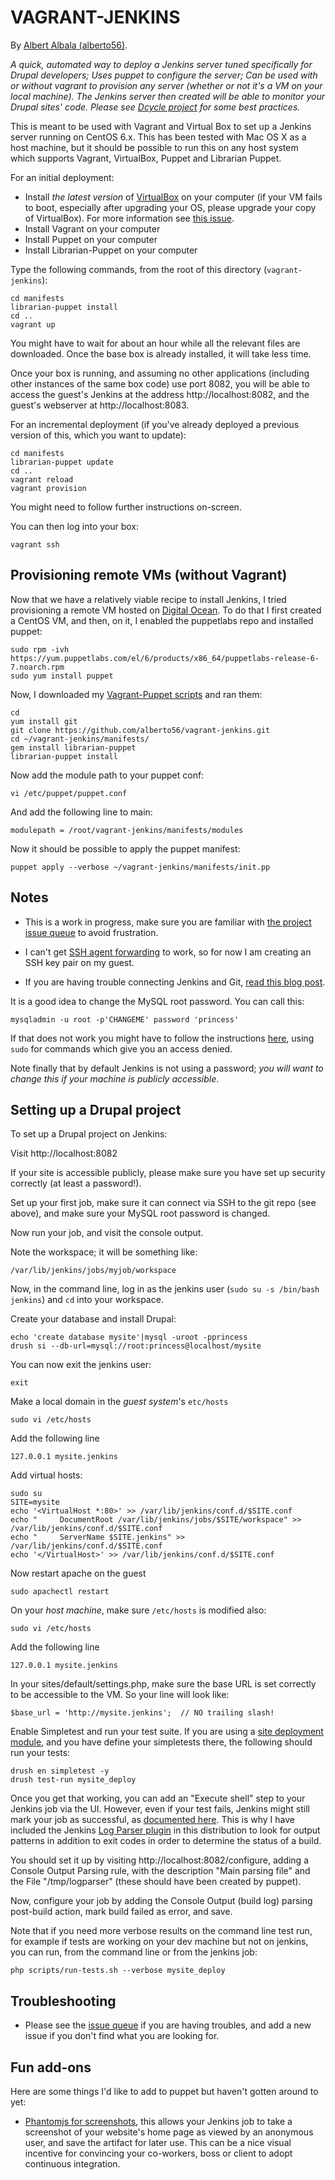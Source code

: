 VAGRANT-JENKINS
===============

By [Albert Albala (alberto56)](https://drupal.org/user/245583).

*A quick, automated way to deploy a Jenkins server tuned specifically for Drupal developers; Uses puppet to configure the server; Can be used with or without vagrant to provision any server (whether or not it's a VM on your local machine). The Jenkins server then created will be able to monitor your Drupal sites' code. Please see [Dcycle project](http://dcycleproject.org) for some best practices.*

This is meant to be used with Vagrant and Virtual Box to set up a Jenkins server running on CentOS 6.x. This has been tested with Mac OS X as a host machine, but it should be possible to run this on any host system which supports Vagrant, VirtualBox, Puppet and Librarian Puppet.

For an initial deployment:

 * Install *the latest version* of [VirtualBox](https://www.virtualbox.org/wiki/Downloads) on your computer (if your VM fails to boot, especially after upgrading your OS, please upgrade your copy of VirtualBox). For more information see [this issue](https://github.com/alberto56/vagrant-jenkins/issues/11).
 * Install Vagrant on your computer
 * Install Puppet on your computer
 * Install Librarian-Puppet on your computer

Type the following commands, from the root of this directory (`vagrant-jenkins`):

    cd manifests
    librarian-puppet install
    cd ..
    vagrant up

You might have to wait for about an hour while all the relevant files are downloaded. Once the base box is already installed, it will take less time.

Once your box is running, and assuming no other applications (including other instances of the same box code) use port 8082, you will be able to access the guest's Jenkins at the address http://localhost:8082, and the guest's webserver at http://localhost:8083.

For an incremental deployment (if you've already deployed a previous version of this, which you want to update):

    cd manifests
    librarian-puppet update
    cd ..
    vagrant reload
    vagrant provision

You might need to follow further instructions on-screen.

You can then log into your box:

    vagrant ssh

Provisioning remote VMs (without Vagrant)
-----------------------------------------

Now that we have a relatively viable recipe to install Jenkins, I tried provisioning a remote VM hosted on [Digital Ocean](https://www.digitalocean.com). To do that I first created a CentOS VM, and then, on it, I enabled the puppetlabs repo and installed puppet:

    sudo rpm -ivh https://yum.puppetlabs.com/el/6/products/x86_64/puppetlabs-release-6-7.noarch.rpm
    sudo yum install puppet

Now, I downloaded my [Vagrant-Puppet scripts](https://github.com/alberto56/vagrant-jenkins) and ran them:

    cd
    yum install git
    git clone https://github.com/alberto56/vagrant-jenkins.git
    cd ~/vagrant-jenkins/manifests/
    gem install librarian-puppet
    librarian-puppet install

Now add the module path to your puppet conf:

    vi /etc/puppet/puppet.conf

And add the following line to main:

    modulepath = /root/vagrant-jenkins/manifests/modules

Now it should be possible to apply the puppet manifest:

    puppet apply --verbose ~/vagrant-jenkins/manifests/init.pp

Notes
-----

 * This is a work in progress, make sure you are familiar with [the project issue queue](https://github.com/alberto56/vagrant-jenkins/issues) to avoid frustration.

 * I can't get [SSH agent forwarding](https://github.com/alberto56/vagrant-jenkins/issues/5) to work, so for now I am creating an SSH key pair on my guest.

 * If you are having trouble connecting Jenkins and Git, [read this blog post](http://dcycleproject.org/blog/51).

It is a good idea to change the MySQL root password. You can call this:

    mysqladmin -u root -p'CHANGEME' password 'princess'

If that does not work you might have to follow the instructions [here](http://www.cyberciti.biz/tips/recover-mysql-root-password.html), using `sudo` for commands which give you an access denied.

Note finally that by default Jenkins is not using a password; *you will want to change this if your machine is publicly accessible*.

Setting up a Drupal project
---------------------------

To set up a Drupal project on Jenkins:

Visit http://localhost:8082

If your site is accessible publicly, please make sure you have set up security correctly (at least a password!).

Set up your first job, make sure it can connect via SSH to the git repo (see above), and make sure your MySQL root password is changed.

Now run your job, and visit the console output.

Note the workspace; it will be something like:

    /var/lib/jenkins/jobs/myjob/workspace

Now, in the command line, log in as the jenkins user (`sudo su -s /bin/bash jenkins`) and `cd` into your workspace.

Create your database and install Drupal:

    echo 'create database mysite'|mysql -uroot -pprincess
    drush si --db-url=mysql://root:princess@localhost/mysite

You can now exit the jenkins user:

    exit

Make a local domain in the *guest system*'s `etc/hosts`

    sudo vi /etc/hosts

Add the following line

    127.0.0.1 mysite.jenkins

Add virtual hosts:

    sudo su
    SITE=mysite
    echo '<VirtualHost *:80>' >> /var/lib/jenkins/conf.d/$SITE.conf
    echo "     DocumentRoot /var/lib/jenkins/jobs/$SITE/workspace" >> /var/lib/jenkins/conf.d/$SITE.conf
    echo "     ServerName $SITE.jenkins" >> /var/lib/jenkins/conf.d/$SITE.conf
    echo '</VirtualHost>' >> /var/lib/jenkins/conf.d/$SITE.conf

Now restart apache on the guest

    sudo apachectl restart

On your *host machine*, make sure `/etc/hosts` is modified also:

    sudo vi /etc/hosts

Add the following line

    127.0.0.1 mysite.jenkins

In your sites/default/settings.php, make sure the base URL is set correctly to be accessible to the VM. So your line will look like:

    $base_url = 'http://mysite.jenkins';  // NO trailing slash!

Enable Simpletest and run your test suite. If you are using a [site deployment module](http://dcycleproject.org/blog/44), and you have define your simpletests there, the following should run your tests:

    drush en simpletest -y
    drush test-run mysite_deploy

Once you get that working, you can add an "Execute shell" step to your Jenkins job via the UI. However, even if your test fails, Jenkins might still mark your job as successful, as [documented here](https://github.com/drush-ops/drush/issues/212). This is why I have included the Jenkins [Log Parser plugin](https://wiki.jenkins-ci.org/display/JENKINS/Log+Parser+Plugin) in this distribution to look for output patterns in addition to exit codes in order to determine the status of a build.

You should set it up by visiting http://localhost:8082/configure, adding a Console Output Parsing rule, with the description "Main parsing file" and the File "/tmp/logparser" (these should have been created by puppet).

Now, configure your job by adding the Console Output (build log) parsing post-build action, mark build failed as error, and save.

Note that if you need more verbose results on the command line test run, for example if tests are working on your dev machine but not on jenkins, you can run, from the command line or from the jenkins job:

    php scripts/run-tests.sh --verbose mysite_deploy

Troubleshooting
---------------

 * Please see the [issue queue](https://github.com/alberto56/vagrant-jenkins/issues) if you are having troubles, and add a new issue if you don't find what you are looking for.

Fun add-ons
-----------

Here are some things I'd like to add to puppet but haven't gotten around to yet:

 * [Phantomjs for screenshots](http://www.sameerhalai.com/blog/how-to-install-phantomjs-on-a-centos-server/), this allows your Jenkins job to take a screenshot of your website's home page as viewed by an anonymous user, and save the artifact for later use. This can be a nice visual incentive for convincing your co-workers, boss or client to adopt continuous integration.